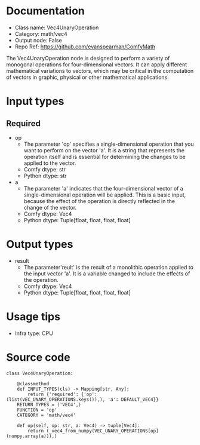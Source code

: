 # Documentation
- Class name: Vec4UnaryOperation
- Category: math/vec4
- Output node: False
- Repo Ref: https://github.com/evanspearman/ComfyMath

The Vec4UnaryOperation node is designed to perform a variety of monogonal operations for four-dimensional vectors. It can apply different mathematical variations to vectors, which may be critical in the computation of vectors in graphic, physical or other mathematical applications.

# Input types
## Required
- op
    - The parameter 'op' specifies a single-dimensional operation that you want to perform on the vector 'a'. It is a string that represents the operation itself and is essential for determining the changes to be applied to the vector.
    - Comfy dtype: str
    - Python dtype: str
- a
    - The parameter 'a' indicates that the four-dimensional vector of a single-dimensional operation will be applied. This is a basic input, because the effect of the operation is directly reflected in the change of the vector.
    - Comfy dtype: Vec4
    - Python dtype: Tuple[float, float, float, float]

# Output types
- result
    - The parameter'reult' is the result of a monolithic operation applied to the input vector 'a'. It is a variable changed to include the effects of the operation.
    - Comfy dtype: Vec4
    - Python dtype: Tuple[float, float, float, float]

# Usage tips
- Infra type: CPU

# Source code
```
class Vec4UnaryOperation:

    @classmethod
    def INPUT_TYPES(cls) -> Mapping[str, Any]:
        return {'required': {'op': (list(VEC_UNARY_OPERATIONS.keys()),), 'a': DEFAULT_VEC4}}
    RETURN_TYPES = ('VEC4',)
    FUNCTION = 'op'
    CATEGORY = 'math/vec4'

    def op(self, op: str, a: Vec4) -> tuple[Vec4]:
        return (_vec4_from_numpy(VEC_UNARY_OPERATIONS[op](numpy.array(a))),)
```